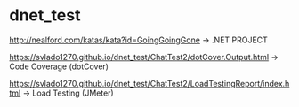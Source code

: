 # dnet_test
http://nealford.com/katas/kata?id=GoingGoingGone -> .NET PROJECT

https://svlado1270.github.io/dnet_test/ChatTest2/dotCover.Output.html -> Code Coverage (dotCover)

https://svlado1270.github.io/dnet_test/ChatTest2/LoadTestingReport/index.html -> Load Testing (JMeter)
